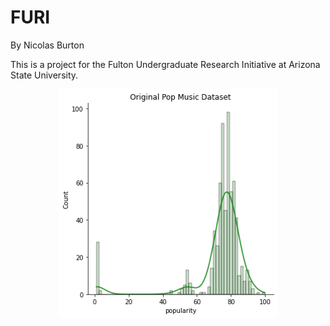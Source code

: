 # FURI
By Nicolas Burton

This is a project for the Fulton Undergraduate Research Initiative at Arizona State University.


<p align="center">
  <img src="./images/OriginalPopSet.png?raw=true" width="350" title="wad text">
</p>

